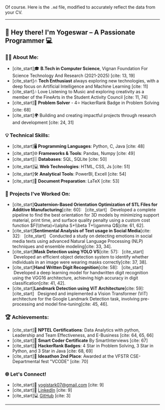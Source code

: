 
Of course. Here is the `.md` file, modified to accurately reflect the data from your CV.

-----

## 👋 Hey there\! I'm **Yogeswar** – A Passionate Programmer 💻

### 👨‍🎓 **About Me:**

  - [cite\_start]🎓 **B.Tech in Computer Science**, Vignan Foundation For Science Technology And Research (2021-2025) [cite: 13, 19]
  - [cite\_start]🔥 **Tech Enthusiast** always exploring new technologies, with a deep focus on Artificial Intelligence and Machine Learning [cite: 11]
  - [cite\_start]🎶 Love Listening to Music and exploring creativity as a member of the FineArts in the Student Activity Council [cite: 11, 74]
  - [cite\_start]🚀 **Problem Solver** - 4⭐ HackerRank Badge in Problem Solving [cite: 68]
  - [cite\_start]🌍 Building and creating impactful projects through research and development [cite: 24, 31]

### 💡 **Technical Skills:**

  - [cite\_start]🖥️ **Programming Languages**: Python, C, Java [cite: 48]
  - [cite\_start]🌐 **Frameworks & Tools**: Pandas, Numpy [cite: 49]
  - [cite\_start]🗄️ **Databases**: SQL, SQLite [cite: 50]
  - [cite\_start]💻 **Web Technologies**: HTML, CSS, Js [cite: 51]
  - [cite\_start]🛠️ **Analytical Tools**: PowerBI, Excell [cite: 54]
  - [cite\_start]📜 **Document Preparation**: LaTeX [cite: 53]

### 🚧 **Projects I've Worked On:**

  - [cite\_start]**Quaternion-Based Orientation Optimization of STL Files for Additive Manufacturing**[cite: 60]:  
    [cite\_start]   Developed a complete pipeline to find the best orientation for 3D models by minimizing support material, print time, and surface quality penalty using a custom cost function $F(\\theta)=\\alpha S+\\beta T+\\gamma Q$[cite: 61, 62].
  - [cite\_start]**Sentimental Analysis of Text usage in Social Media**[cite: 32]:  
    [cite\_start]   Conducted a study on detecting emotions in social media texts using advanced Natural Language Processing (NLP) techniques and ensemble modeling[cite: 33, 34].
  - [cite\_start]**Mask Detection using YOLO V5**[cite: 57]:  
    [cite\_start]   Developed an efficient object detection system to identify whether individuals in an image were wearing masks correctly[cite: 37, 38].
  - [cite\_start]**Hand Written Digit Recognition**[cite: 58]:  
    [cite\_start]   Developed a deep learning model for handwritten digit recognition using the VGG16 architecture, achieving high accuracy in digit classification[cite: 41, 42].
  - [cite\_start]**Landmark Detection using ViT Architecture**[cite: 59]:  
    [cite\_start]   Designed and implemented a Vision Transformer (ViT) architecture for the Google Landmark Detection task, involving pre-processing and model fine-tuning[cite: 45, 46].

### 🏆 **Achievements:**

  - [cite\_start]🏅 **NPTEL Certifications**: Data Analytics with python, Leadership and Team Effectiveness, and E-Business [cite: 64, 65, 66]
  - [cite\_start]🏅 **Smart Coder Certificate** By SmartInterviews [cite: 67]
  - [cite\_start]🏅 **HackerRank Badges**: 4 Star in Problem Solving, 3 Star in Python, and 3 Star in Java [cite: 68, 69]
  - [cite\_start]🥇 **Ideaathon 2nd Place**: Awarded at the VFSTR CSE-Departmental fest "VCODE" [cite: 70]

### 🌐 **Let's Connect\!**

  - [cite\_start]📧 [yogistark07@gmail.com](mailto:yogistark07@gmail.com) [cite: 9]
  - [cite\_start]💼 [LinkedIn](https://www.google.com/search?q=https://www.linkedin.com/in/LinkedIn%2520Profile) [cite: 9]
  - [cite\_start]💻 [GitHub](https://github.com/parimi07) [cite: 3]

-----

[](https://www.google.com/search?q=%5Bhttps://github.com/anuraghazra/github-readme-stats%5D\(https://github.com/anuraghazra/github-readme-stats\))
